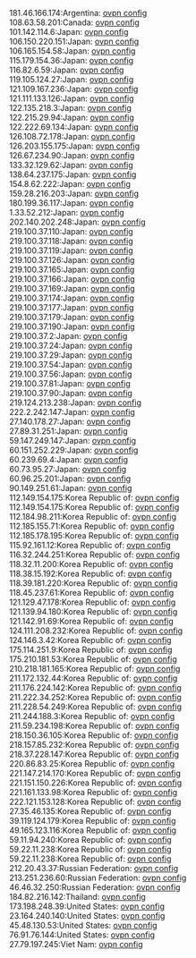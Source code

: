 181.46.166.174:Argentina: [ovpn config](vpn/181_46_166_174.ovpn)  
108.63.58.201:Canada: [ovpn config](vpn/108_63_58_201.ovpn)  
101.142.114.6:Japan: [ovpn config](vpn/101_142_114_6.ovpn)  
106.150.220.151:Japan: [ovpn config](vpn/106_150_220_151.ovpn)  
106.165.154.58:Japan: [ovpn config](vpn/106_165_154_58.ovpn)  
115.179.154.36:Japan: [ovpn config](vpn/115_179_154_36.ovpn)  
116.82.6.59:Japan: [ovpn config](vpn/116_82_6_59.ovpn)  
119.105.124.27:Japan: [ovpn config](vpn/119_105_124_27.ovpn)  
121.109.167.236:Japan: [ovpn config](vpn/121_109_167_236.ovpn)  
121.111.133.126:Japan: [ovpn config](vpn/121_111_133_126.ovpn)  
122.135.218.3:Japan: [ovpn config](vpn/122_135_218_3.ovpn)  
122.215.29.94:Japan: [ovpn config](vpn/122_215_29_94.ovpn)  
122.222.69.134:Japan: [ovpn config](vpn/122_222_69_134.ovpn)  
126.108.72.178:Japan: [ovpn config](vpn/126_108_72_178.ovpn)  
126.203.155.175:Japan: [ovpn config](vpn/126_203_155_175.ovpn)  
126.67.234.90:Japan: [ovpn config](vpn/126_67_234_90.ovpn)  
133.32.129.62:Japan: [ovpn config](vpn/133_32_129_62.ovpn)  
138.64.237.175:Japan: [ovpn config](vpn/138_64_237_175.ovpn)  
154.8.62.222:Japan: [ovpn config](vpn/154_8_62_222.ovpn)  
159.28.216.203:Japan: [ovpn config](vpn/159_28_216_203.ovpn)  
180.199.36.117:Japan: [ovpn config](vpn/180_199_36_117.ovpn)  
1.33.52.212:Japan: [ovpn config](vpn/1_33_52_212.ovpn)  
202.140.202.248:Japan: [ovpn config](vpn/202_140_202_248.ovpn)  
219.100.37.110:Japan: [ovpn config](vpn/219_100_37_110.ovpn)  
219.100.37.118:Japan: [ovpn config](vpn/219_100_37_118.ovpn)  
219.100.37.119:Japan: [ovpn config](vpn/219_100_37_119.ovpn)  
219.100.37.126:Japan: [ovpn config](vpn/219_100_37_126.ovpn)  
219.100.37.165:Japan: [ovpn config](vpn/219_100_37_165.ovpn)  
219.100.37.166:Japan: [ovpn config](vpn/219_100_37_166.ovpn)  
219.100.37.169:Japan: [ovpn config](vpn/219_100_37_169.ovpn)  
219.100.37.174:Japan: [ovpn config](vpn/219_100_37_174.ovpn)  
219.100.37.177:Japan: [ovpn config](vpn/219_100_37_177.ovpn)  
219.100.37.179:Japan: [ovpn config](vpn/219_100_37_179.ovpn)  
219.100.37.190:Japan: [ovpn config](vpn/219_100_37_190.ovpn)  
219.100.37.2:Japan: [ovpn config](vpn/219_100_37_2.ovpn)  
219.100.37.24:Japan: [ovpn config](vpn/219_100_37_24.ovpn)  
219.100.37.29:Japan: [ovpn config](vpn/219_100_37_29.ovpn)  
219.100.37.54:Japan: [ovpn config](vpn/219_100_37_54.ovpn)  
219.100.37.56:Japan: [ovpn config](vpn/219_100_37_56.ovpn)  
219.100.37.81:Japan: [ovpn config](vpn/219_100_37_81.ovpn)  
219.100.37.90:Japan: [ovpn config](vpn/219_100_37_90.ovpn)  
219.124.213.238:Japan: [ovpn config](vpn/219_124_213_238.ovpn)  
222.2.242.147:Japan: [ovpn config](vpn/222_2_242_147.ovpn)  
27.140.178.27:Japan: [ovpn config](vpn/27_140_178_27.ovpn)  
27.89.31.251:Japan: [ovpn config](vpn/27_89_31_251.ovpn)  
59.147.249.147:Japan: [ovpn config](vpn/59_147_249_147.ovpn)  
60.151.252.229:Japan: [ovpn config](vpn/60_151_252_229.ovpn)  
60.239.69.4:Japan: [ovpn config](vpn/60_239_69_4.ovpn)  
60.73.95.27:Japan: [ovpn config](vpn/60_73_95_27.ovpn)  
60.96.25.201:Japan: [ovpn config](vpn/60_96_25_201.ovpn)  
90.149.251.61:Japan: [ovpn config](vpn/90_149_251_61.ovpn)  
112.149.154.175:Korea Republic of: [ovpn config](vpn/112_149_154_175.ovpn)  
112.149.154.175:Korea Republic of: [ovpn config](vpn/112_149_154_175.ovpn)  
112.184.98.211:Korea Republic of: [ovpn config](vpn/112_184_98_211.ovpn)  
112.185.155.71:Korea Republic of: [ovpn config](vpn/112_185_155_71.ovpn)  
112.185.178.195:Korea Republic of: [ovpn config](vpn/112_185_178_195.ovpn)  
115.92.161.12:Korea Republic of: [ovpn config](vpn/115_92_161_12.ovpn)  
116.32.244.251:Korea Republic of: [ovpn config](vpn/116_32_244_251.ovpn)  
118.32.11.200:Korea Republic of: [ovpn config](vpn/118_32_11_200.ovpn)  
118.38.15.192:Korea Republic of: [ovpn config](vpn/118_38_15_192.ovpn)  
118.39.181.220:Korea Republic of: [ovpn config](vpn/118_39_181_220.ovpn)  
118.45.237.61:Korea Republic of: [ovpn config](vpn/118_45_237_61.ovpn)  
121.129.47.178:Korea Republic of: [ovpn config](vpn/121_129_47_178.ovpn)  
121.139.94.180:Korea Republic of: [ovpn config](vpn/121_139_94_180.ovpn)  
121.142.91.69:Korea Republic of: [ovpn config](vpn/121_142_91_69.ovpn)  
124.111.208.232:Korea Republic of: [ovpn config](vpn/124_111_208_232.ovpn)  
124.146.3.42:Korea Republic of: [ovpn config](vpn/124_146_3_42.ovpn)  
175.114.251.9:Korea Republic of: [ovpn config](vpn/175_114_251_9.ovpn)  
175.210.181.53:Korea Republic of: [ovpn config](vpn/175_210_181_53.ovpn)  
210.218.181.165:Korea Republic of: [ovpn config](vpn/210_218_181_165.ovpn)  
211.172.132.44:Korea Republic of: [ovpn config](vpn/211_172_132_44.ovpn)  
211.176.224.142:Korea Republic of: [ovpn config](vpn/211_176_224_142.ovpn)  
211.222.34.252:Korea Republic of: [ovpn config](vpn/211_222_34_252.ovpn)  
211.228.54.249:Korea Republic of: [ovpn config](vpn/211_228_54_249.ovpn)  
211.244.188.3:Korea Republic of: [ovpn config](vpn/211_244_188_3.ovpn)  
211.59.234.198:Korea Republic of: [ovpn config](vpn/211_59_234_198.ovpn)  
218.150.36.105:Korea Republic of: [ovpn config](vpn/218_150_36_105.ovpn)  
218.157.85.232:Korea Republic of: [ovpn config](vpn/218_157_85_232.ovpn)  
218.37.228.147:Korea Republic of: [ovpn config](vpn/218_37_228_147.ovpn)  
220.86.83.25:Korea Republic of: [ovpn config](vpn/220_86_83_25.ovpn)  
221.147.214.170:Korea Republic of: [ovpn config](vpn/221_147_214_170.ovpn)  
221.151.150.226:Korea Republic of: [ovpn config](vpn/221_151_150_226.ovpn)  
221.161.133.98:Korea Republic of: [ovpn config](vpn/221_161_133_98.ovpn)  
222.121.153.128:Korea Republic of: [ovpn config](vpn/222_121_153_128.ovpn)  
27.35.46.135:Korea Republic of: [ovpn config](vpn/27_35_46_135.ovpn)  
39.119.124.179:Korea Republic of: [ovpn config](vpn/39_119_124_179.ovpn)  
49.165.123.116:Korea Republic of: [ovpn config](vpn/49_165_123_116.ovpn)  
59.11.94.240:Korea Republic of: [ovpn config](vpn/59_11_94_240.ovpn)  
59.22.11.238:Korea Republic of: [ovpn config](vpn/59_22_11_238.ovpn)  
59.22.11.238:Korea Republic of: [ovpn config](vpn/59_22_11_238.ovpn)  
212.20.43.37:Russian Federation: [ovpn config](vpn/212_20_43_37.ovpn)  
213.251.236.60:Russian Federation: [ovpn config](vpn/213_251_236_60.ovpn)  
46.46.32.250:Russian Federation: [ovpn config](vpn/46_46_32_250.ovpn)  
184.82.216.142:Thailand: [ovpn config](vpn/184_82_216_142.ovpn)  
173.198.248.39:United States: [ovpn config](vpn/173_198_248_39.ovpn)  
23.164.240.140:United States: [ovpn config](vpn/23_164_240_140.ovpn)  
45.48.130.53:United States: [ovpn config](vpn/45_48_130_53.ovpn)  
76.91.76.144:United States: [ovpn config](vpn/76_91_76_144.ovpn)  
27.79.197.245:Viet Nam: [ovpn config](vpn/27_79_197_245.ovpn)  
